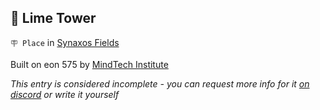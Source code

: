 ## 🗼 Lime Tower

`🪧 Place` in [Synaxos Fields](<https://zeithalt.github.io/r/synaxos_fields.html>)

Built on eon 575 by [MindTech Institute](<https://zeithalt.github.io/r/mindtech_institute.html>)

_This entry is considered incomplete - you can request more info for it [on discord](<https://discord.com/channels/562910943848169472/1173922660489633802>) or write it yourself_

